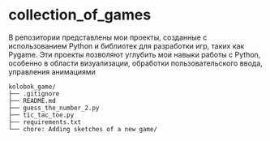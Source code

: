 # collection_of_games

В репозитории представлены мои проекты, созданные с использованием Python и библиотек для разработки игр, таких как Pygame. 
Эти проекты позволяют углубить мои навыки работы с Python, особенно в области визуализации, обработки пользовательского ввода, управления анимациями

```
kolobok_game/   
├── .gitignore
├── README.md
├── guess_the_number_2.py
├── tic_tac_toe.py
├── requirements.txt
└── chore: Adding sketches of a new game/
```
